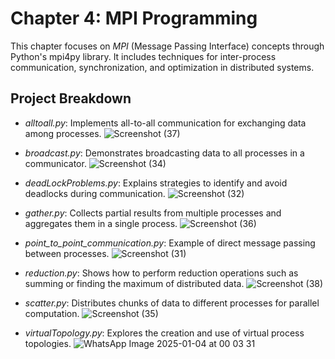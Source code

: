 # Chapter 4: MPI Programming

This chapter focuses on *MPI* (Message Passing Interface) concepts through Python's mpi4py library. It includes techniques for inter-process communication, synchronization, and optimization in distributed systems.

## Project Breakdown
- *alltoall.py*: Implements all-to-all communication for exchanging data among processes.
  ![Screenshot (37)](https://github.com/user-attachments/assets/4040d701-4254-47bd-95e5-2b8a97ecfb63)

- *broadcast.py*: Demonstrates broadcasting data to all processes in a communicator.
  ![Screenshot (34)](https://github.com/user-attachments/assets/8cd3031b-0fa2-4fc8-a0ac-0bb2bb74057d)

- *deadLockProblems.py*: Explains strategies to identify and avoid deadlocks during communication.
  ![Screenshot (32)](https://github.com/user-attachments/assets/3f9d609d-d0a3-4a85-b31b-7df3afac4a08)

- *gather.py*: Collects partial results from multiple processes and aggregates them in a single process.
  ![Screenshot (36)](https://github.com/user-attachments/assets/b525fbbf-10c9-4e66-bb87-6a45646c4161)

- *point_to_point_communication.py*: Example of direct message passing between processes.
  ![Screenshot (31)](https://github.com/user-attachments/assets/5763b725-2995-4b9b-9299-3ebabe0db9f2)

- *reduction.py*: Shows how to perform reduction operations such as summing or finding the maximum of distributed data.
  ![Screenshot (38)](https://github.com/user-attachments/assets/3ea86b22-31e2-4c2c-bcfb-0ed3fde9536a)

- *scatter.py*: Distributes chunks of data to different processes for parallel computation.
  ![Screenshot (35)](https://github.com/user-attachments/assets/76390695-954d-45d0-94a2-20befc2b75cc)

- *virtualTopology.py*: Explores the creation and use of virtual process topologies.
  ![WhatsApp Image 2025-01-04 at 00 03 31](https://github.com/user-attachments/assets/b0ce061c-5dcf-4006-8ec4-8f3bca7d9f06)
